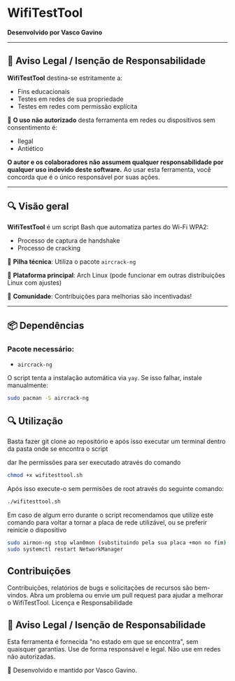 # WifiTestTool

**Desenvolvido por Vasco Gavino**

---

## 📜 Aviso Legal / Isenção de Responsabilidade

**WifiTestTool** destina-se estritamente a:
- Fins educacionais
- Testes em redes de sua propriedade
- Testes em redes com permissão explícita

🚨 **O uso não autorizado** desta ferramenta em redes ou dispositivos sem consentimento é:
- Ilegal
- Antiético

**O autor e os colaboradores não assumem qualquer responsabilidade por qualquer uso indevido deste software.**
Ao usar esta ferramenta, você concorda que é o único responsável por suas ações.

---

## 🔍 Visão geral

**WifiTestTool** é um script Bash que automatiza partes do Wi-Fi WPA2:
- Processo de captura de handshake
- Processo de cracking

🔧 **Pilha técnica**: Utiliza o pacote `aircrack-ng`

🎯 **Plataforma principal**: Arch Linux (pode funcionar em outras distribuições Linux com ajustes)

🤝 **Comunidade**: Contribuições para melhorias são incentivadas!

---

## 📦 Dependências

### Pacote necessário:
- `aircrack-ng`

O script tenta a instalação automática via `yay`. Se isso falhar, instale manualmente:

```bash
sudo pacman -S aircrack-ng
```

## 🔍 Utilização

Basta fazer git clone ao repositório e após isso executar um terminal dentro da pasta onde se encontra o script

dar lhe permissões para ser executado através do comando

```bash
chmod +x wifitesttool.sh
```

Após isso execute-o sem permisões de root através do seguinte comando:

```bash
./wifitesttool.sh
```

Em caso de algum erro durante o script recomendamos que utilize este comando para voltar a tornar a placa de rede utilizável, ou se preferir reinicie o dispositivo

```bash
sudo airmon-ng stop wlan0mon (substituindo pela sua placa +mon no fim)
sudo systemctl restart NetworkManager
```

## Contribuições

Contribuições, relatórios de bugs e solicitações de recursos são bem-vindos.
Abra um problema ou envie um pull request para ajudar a melhorar o WifiTestTool.
Licença e Responsabilidade

## 📜 Aviso Legal / Isenção de Responsabilidade

Esta ferramenta é fornecida "no estado em que se encontra", sem quaisquer garantias. Use de forma responsável e legal.
Não use em redes não autorizadas.

🔧 Desenvolvido e mantido por Vasco Gavino.
